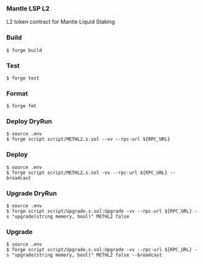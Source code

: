 ### Mantle LSP L2

L2 token contract for Mantle Liquid Staking


### Build

```shell
$ forge build
```

### Test

```shell
$ forge test
```

### Format

```shell
$ forge fmt
```

### Deploy DryRun

```shell
$ source .env
$ forge script script/METHL2.s.sol --vv --rpc-url ${RPC_URL}
```

### Deploy

```shell
$ source .env
$ forge script script/METHL2.s.sol -vv --rpc-url ${RPC_URL} --broadcast
```

### Upgrade DryRun

```shell
$ source .env
$ forge script script/Upgrade.s.sol:Upgrade -vv --rpc-url ${RPC_URL} -s "upgrade(string memory, bool)" METHL2 false
```

### Upgrade

```shell
$ source .env
$ forge script script/Upgrade.s.sol:Upgrade -vv --rpc-url ${RPC_URL} -s "upgrade(string memory, bool)" METHL2 false --broadcast
```
